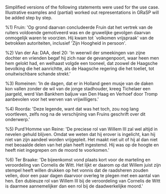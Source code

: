

Simplified versions of the following statements were used for the use case. Illustrative examples and (partial) worked out representations in GRaSP will be added step by step.


%1) Fruin: 'Op grond daarvan concludeerde Fruin dat het vertrek van de ruiters voldoende gemotiveerd was en de gruwelijke gevolgen daarvan onmogelijk waren te voorzien. Hij kwam tot `volkomen vrijspraak' van de betrokken autoriteiten, inclusief 'Zijn Hoogheid in persoon'.

%2) Van der Aa: DAA, deel 20: 'In weerwil der smeekingen van zijne dochter en vrienden begaf hij zich naar de gevangenpoort, waar heen men hem gelokt had, en welhaast volgde een tooneel, dat zoowel de Haagsche bevolking die het aanrichtte, als de Haagsche regering die het toeliet, tot onuitwischbare schande strekt.'

%3) Romeinen: 'In de dagen, dat er in Holland geen musje van de daken kon vallen zonder de wil van de jonge stadhouder, kreeg Tichelaer een jaargeld, werd Van Bankhem baljuw van Den Haag en Verhoef door Tromp aanbevolen voor het werven van vrijwilligers.'

%4) Roorda: 'Deze legende, want dat was het toch, zou nog lang voortleven, zelfs nog na de verschijning van Fruins geschrift over dit onderwerp.'

%5) Purd'Homme van Reine: 'De preciese rol van Willem III zal wel altijd in nevelen gehuld blijven. Omdat we weten dat hij erover is ingelicht, kan hij niet van zijn aandeel worden vrijgepleit. Het maakt niet uit of hij al dan niet met beoaalde delen van het plan heeft ingestemd. Hij was op de hoogte en heeft niet ingegrepen om de moord te voorkomen.'

%6) Ter Braake: 'De bijeenkomst vond plaats kort voor de marteling en veroordeling van Cornelis de Witt. Het lijkt er daarom op dat Willem juist zijn stempel heeft willen drukken op het vonnis dat de raadsheren zouden vellen, door een paar dagen daarvoor overleg te plegen met een aantal van hen. Een dubieuze rol van Willem III bij de veroordeling van Cornelis de Witt is daarmee aannemelijker dan een rol bij de daadwerkelijke moord.'

